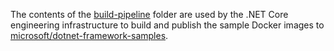 The contents of the [build-pipeline](build-pipeline) folder are used by the .NET Core engineering infrastructure to build and publish the sample Docker images to [microsoft/dotnet-framework-samples](https://hub.docker.com/r/microsoft/dotnet-framework-samples/).